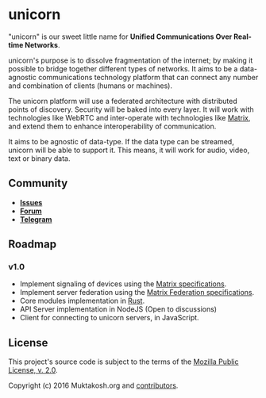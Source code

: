 # unicorn

"unicorn" is our sweet little name for **Unified Communications Over Real-time Networks**.

unicorn's purpose is to dissolve fragmentation of the internet; by
making it possible to bridge together different types of networks. It
aims to be a data-agnostic communications technology platform that can
connect any number and combination of clients (humans or machines).

The unicorn platform will use a federated architecture with
distributed points of discovery. Security will be baked into every
layer. It will work with technologies like WebRTC and inter-operate
with technologies like [Matrix](http://matrix.org), and extend
them to enhance interoperability of communication.

It aims to be agnostic of data-type. If the data type can be streamed,
unicorn will be able to support it. This means, it will work for
audio, video, text or binary data.

## Community

- [**Issues**](https://github.com/muktakosh/unicorn/issues)
- [**Forum**](https://muktakosh.org/c/unicorn)
- [**Telegram**](https://telegram.me/joinchat/AvJ4FgY8q5XVDqwHaaPOpQ)


## Roadmap

### v1.0

- Implement signaling of devices using the [Matrix specifications](http://matrix.org/docs/spec/r0.0.1/).
- Implement server federation using the [Matrix Federation specifications](http://matrix.org/docs/spec/r0.0.1/server_server.html).
- Core modules implementation in [Rust](https://www.rust-lang.org/).
- API Server implementation in NodeJS (Open to discussions)
- Client for connecting to unicorn servers, in JavaScript.

## License

This project's source code is subject to the terms of the
[Mozilla Public License, v. 2.0](https://mozilla.org/MPL/2.0).

Copyright (c) 2016 Muktakosh.org and [contributors](CREDITS).
